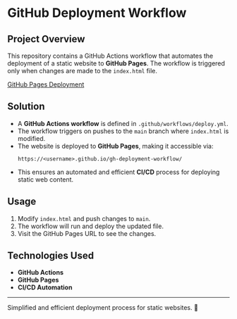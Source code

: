 # GitHub Deployment Workflow

## Project Overview
This repository contains a GitHub Actions workflow that automates the deployment of a static website to **GitHub Pages**. The workflow is triggered only when changes are made to the `index.html` file.

[GitHub Pages Deployment](https://roadmap.sh/projects/github-actions-deployment-workflow)

## Solution
- A **GitHub Actions workflow** is defined in `.github/workflows/deploy.yml`.
- The workflow triggers on pushes to the `main` branch where `index.html` is modified.
- The website is deployed to **GitHub Pages**, making it accessible via:
  ```
  https://<username>.github.io/gh-deployment-workflow/
  ```
- This ensures an automated and efficient **CI/CD** process for deploying static web content.

## Usage
1. Modify `index.html` and push changes to `main`.
2. The workflow will run and deploy the updated file.
3. Visit the GitHub Pages URL to see the changes.

## Technologies Used
- **GitHub Actions**
- **GitHub Pages**
- **CI/CD Automation**

---
Simplified and efficient deployment process for static websites. 🚀

